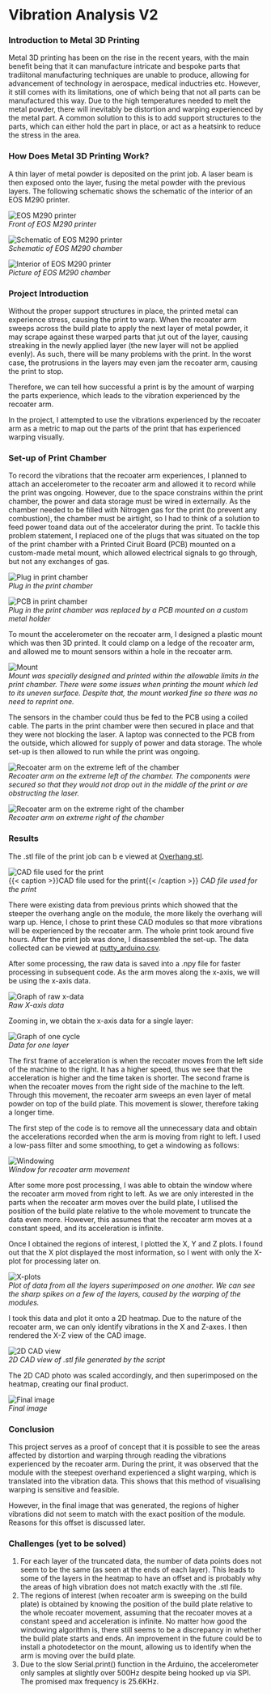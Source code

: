 # Vibration Analysis V2
### Introduction to Metal 3D Printing
Metal 3D printing has been on the rise in the recent years, with the main benefit being that it can manufacture intricate and bespoke parts that tradiitonal manufacturing techniques are unable to produce, allowing for advancement of technology in aerospace, medical inductries etc.
However, it still comes with its limitations, one of which being that not all parts can be manufactured this way. Due to the high temperatures needed to melt the metal powder, there will inevitably be distortion and warping experienced by the metal part. A common solution to this is to add
support structures to the parts, which can either hold the part in place, or act as a heatsink to reduce the stress in the area.


### How Does Metal 3D Printing Work?
A thin layer of metal powder is deposited on the print job. A laser beam is then exposed onto the layer, fusing the metal powder with the previous layers.
The following schematic shows the schematic of the interior of an EOS M290 printer.

![EOS M290 printer](<./Photos/EOS M290.jpeg>)  
*Front of EOS M290 printer*

![Schematic of EOS M290 printer](<./Photos/EOSM290 schematic.png>)  
*Schematic of EOS M290 chamber*  

![Interior of EOS M290 printer](<./Photos/M290 interior.png>)  
*Picture of EOS M290 chamber*  

### Project Introduction
Without the proper support structures in place, the printed metal can experience stress, causing the print to warp. When the recoater arm sweeps across the build plate to apply the next layer of metal powder, it may scrape against these warped parts that jut out of the layer, causing streaking in the newly applied layer (the new layer will not be applied evenly).
As such, there will be many problems with the print. In the worst case, the protrusions in the layers may even jam the recoater arm, causing the print to stop.

Therefore, we can tell how successful a print is by the amount of warping the parts experience, which leads to the vibration experienced by the recoater arm.

In the project, I attempted to use the vibrations experienced by the recoater arm as a metric to map out the parts of the print that has experienced warping visually.

### Set-up of Print Chamber 

To record the vibrations that the recoater arm experiences, I planned to attach an accelerometer to the recoater arm and allowed it to record while the print was ongoing. However, due to the space constrains within the print chamber, the power and data storage must be wired in externally.
As the chamber needed to be filled with Nitrogen gas for the print (to prevent any combustion), the chamber must be airtight, so I had to think of a solution to feed power toand data out of the accelerator during the print.
To tackle this problem statement, I replaced one of the plugs that was situated on the top of the print chamber with a Printed Ciruit Board (PCB) mounted on a custom-made metal mount, which allowed electrical signals to go through, but not any exchanges of gas.

![Plug in print chamber](<./Photos/Plug.png>)  
*Plug in the print chamber*  

![PCB in print chamber](<./Photos/PCB.png>)  
*Plug in the print chamber was replaced by a PCB mounted on a custom metal holder*  

To mount the accelerometer on the recoater arm, I designed a plastic mount which was then 3D printed. It could clamp on a ledge of the recoater arm, and allowed me to mount sensors within a hole in the recoater arm.

![Mount](<./Photos/Mount.png>)  
*Mount was specially designed and printed within the allowable limits in the print chamber. There were some issues when printing the mount which led to its uneven surface. Despite that, the mount worked fine so there was no need to reprint one.*  

The sensors in the chamber could thus be fed to the PCB using a coiled cable. The parts in the print chamber were then secured in place and that they were not blocking the laser. A laptop was connected to the PCB from the outside, which allowed for supply of power and data storage. The whole set-up is then allowed to run while the print was ongoing.

![Recoater arm on the extreme left of the chamber](<./Photos/Arm on left.png>)  
*Recoater arm on the extreme left of the chamber. The components were secured so that they would not drop out in the middle of the print or are obstructing the laser.*  

![Recoater arm on the extreme right of the chamber](<./Photos/Arm on right.png>)  
*Recoater arm on extreme right of the chamber*  

### Results

The .stl file of the print job can b e viewed at [Overhang.stl](<./Photos/Overhang.stl>).

![CAD file used for the print](<./Photos/CAD_file.png>)  
{{< caption >}}CAD file used for the print{{< /caption >}}
*CAD file used for the print*  


There were existing data from previous prints which showed that the steeper the overhang angle on the module, the more likely the overhang will warp up. Hence, I chose to print these CAD modules so that more vibrations will be experienced by the recoater arm.
The whole print took around five hours. After the print job was done, I disassembled the set-up. The data collected can be viewed at [putty_arduino.csv](<./putty_arduino.csv>).

After some processing, the raw data is saved into a .npy file for faster processing in subsequent code. As the arm moves along the x-axis, we will be using the x-axis data.

![Graph of raw x-data](<./Photos/Raw image graph.png>)  
*Raw X-axis data*  

Zooming in, we obtain the x-axis data for a single layer:

![Graph of one cycle](<./Photos/One cycle.png>)  
*Data for one layer*  

The first frame of acceleration is when the recoater moves from the left side of the machine to the right. It has a higher speed, thus we see that the acceleration is higher and the time taken is shorter. The second frame is when the recoater moves from the right side of the 
machine to the left. Through this movement, the recoater arm sweeps an even layer of metal powder on top of the build plate. This movement is slower, therefore taking a longer time.

The first step of the code is to remove all the unnecessary data and obtain the accelerations recorded when the arm is moving from right to left. I used a low-pass filter and some smoothing, to get a windowing as follows:

![Windowing](<./Photos/Windowing.png>)  
*Window for recoater arm movement*  

After some more post processing, I was able to obtain the window where the recoater arm moved from right to left. As we are only interested in the parts when the recoater arm moves over the build plate, I utilised the position of the build plate relative to the whole movement to truncate the data even more. However,
this assumes that the recoater arm moves at a constant speed, and its acceleration is infinite.

Once I obtained the regions of interest, I plotted the X, Y and Z plots. I found out that the X plot displayed the most information, so I went with only the X-plot for processing later on.

![X-plots](<./Photos/X-axis plot.png>)  
*Plot of data from all the layers superimposed on one another. We can see the sharp spikes on a few of the layers, caused by the warping of the modules.*

I took this data and plot it onto a 2D heatmap. Due to the nature of the recoater arm, we can only identify vibrations in the X and Z-axes. I then rendered the X-Z view of the CAD image.

![2D CAD view](<./Photos/2D-cadview.png>)    
*2D CAD view of .stl file generated by the script*

The 2D CAD photo was scaled accordingly, and then superimposed on the heatmap, creating our final product.

![Final image](<./Photos/Final image.png>)  
*Final image*  

### Conclusion
This project serves as a proof of concept that it is possible to see the areas affected by distortion and warping through reading the vibrations experienced by the recoater arm. During the print, it was observed that the module with the steepest overhand experienced a slight warping, which is translated into the vibration data. This shows that this method of visualising warping is sensitive and feasible.   

However, in the final image that was generated, the regions of higher vibrations did not seem to match with the exact position of the module. Reasons for this offset is discussed later.

### Challenges (yet to be solved)
1. For each layer of the truncated data, the number of data points does not seem to be the same (as seen at the ends of each layer). This leads to some of the layers in the heatmap to have an offset and is probably why the areas of high vibration does not match exactly with the .stl file.
2. The regions of interest (when recoater arm is sweeping on the build plate) is obtained by knowing the position of the build plate relative to the whole recoater movement, assuming that the recoater moves at a constant speed and acceleration is infinite. No matter how good the windowing algorithm is, there still seems to be a discrepancy in whether the build plate starts and ends. An improvement in the future could be to install a photodetector on the mount, allowing us to identify when the arm is moving over the build plate.
3. Due to the slow Serial.print() function in the Arduino, the accelerometer only samples at slightly over 500Hz despite being hooked up via SPI. The promised max frequency is 25.6KHz.